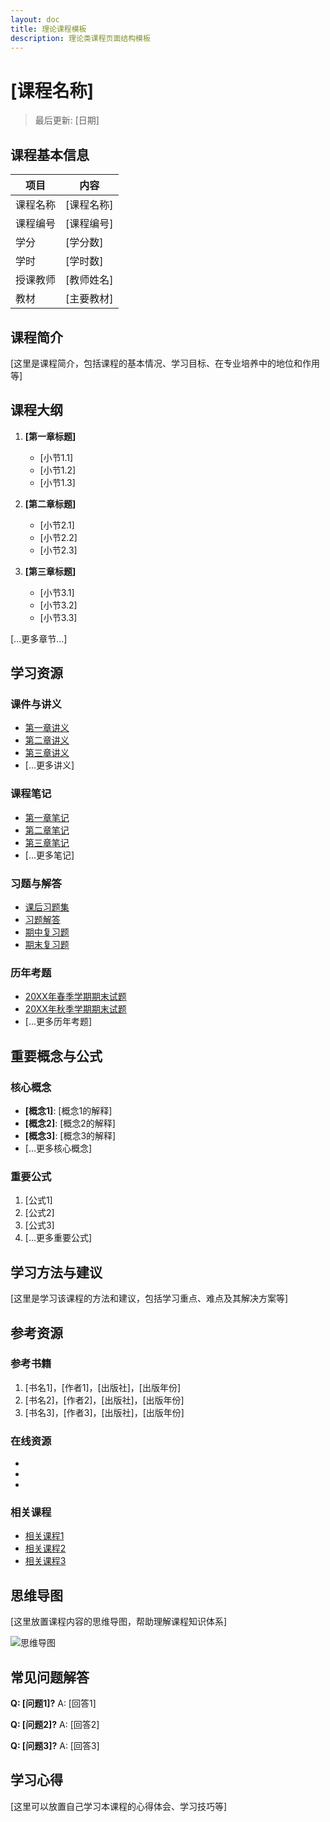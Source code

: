 ```yaml
---
layout: doc
title: 理论课程模板
description: 理论类课程页面结构模板
---
```


# [课程名称]

> 最后更新: [日期]

## 课程基本信息

| 项目 | 内容 |
|------|------|
| 课程名称 | [课程名称] |
| 课程编号 | [课程编号] |
| 学分 | [学分数] |
| 学时 | [学时数] |
| 授课教师 | [教师姓名] |
| 教材 | [主要教材] |

## 课程简介

[这里是课程简介，包括课程的基本情况、学习目标、在专业培养中的地位和作用等]

## 课程大纲

1. **[第一章标题]**
   - [小节1.1]
   - [小节1.2]
   - [小节1.3]

2. **[第二章标题]**
   - [小节2.1]
   - [小节2.2]
   - [小节2.3]

3. **[第三章标题]**
   - [小节3.1]
   - [小节3.2]
   - [小节3.3]

[...更多章节...]

## 学习资源

### 课件与讲义

- [第一章讲义](/courses/resources/[课程目录]/slides/chapter1.pdf)
- [第二章讲义](/courses/resources/[课程目录]/slides/chapter2.pdf)
- [第三章讲义](/courses/resources/[课程目录]/slides/chapter3.pdf)
- [...更多讲义]

### 课程笔记

- [第一章笔记](/courses/resources/[课程目录]/notes/chapter1.pdf)
- [第二章笔记](/courses/resources/[课程目录]/notes/chapter2.pdf)
- [第三章笔记](/courses/resources/[课程目录]/notes/chapter3.pdf)
- [...更多笔记]

### 习题与解答

- [课后习题集](/courses/resources/[课程目录]/exercises/homework.pdf)
- [习题解答](/courses/resources/[课程目录]/exercises/solutions.pdf)
- [期中复习题](/courses/resources/[课程目录]/exercises/midterm-review.pdf)
- [期末复习题](/courses/resources/[课程目录]/exercises/final-review.pdf)

### 历年考题

- [20XX年春季学期期末试题](/courses/resources/[课程目录]/exams/final-20XX-spring.pdf)
- [20XX年秋季学期期末试题](/courses/resources/[课程目录]/exams/final-20XX-fall.pdf)
- [...更多历年考题]

## 重要概念与公式

### 核心概念

- **[概念1]**: [概念1的解释]
- **[概念2]**: [概念2的解释]
- **[概念3]**: [概念3的解释]
- [...更多核心概念]

### 重要公式

1. [公式1]
2. [公式2]
3. [公式3]
4. [...更多重要公式]

## 学习方法与建议

[这里是学习该课程的方法和建议，包括学习重点、难点及其解决方案等]

## 参考资源

### 参考书籍

1. [书名1]，[作者1]，[出版社]，[出版年份]
2. [书名2]，[作者2]，[出版社]，[出版年份]
3. [书名3]，[作者3]，[出版社]，[出版年份]

### 在线资源

- [资源1名称]: [资源1链接]
- [资源2名称]: [资源2链接]
- [资源3名称]: [资源3链接]

### 相关课程

- [相关课程1](/courses/[学科分类]/[相关课程1链接])
- [相关课程2](/courses/[学科分类]/[相关课程2链接])
- [相关课程3](/courses/[学科分类]/[相关课程3链接])

## 思维导图

[这里放置课程内容的思维导图，帮助理解课程知识体系]

![思维导图](/courses/resources/[课程目录]/mindmap.png)

## 常见问题解答

**Q: [问题1]?**
A: [回答1]

**Q: [问题2]?**
A: [回答2]

**Q: [问题3]?**
A: [回答3]

## 学习心得

[这里可以放置自己学习本课程的心得体会、学习技巧等]
